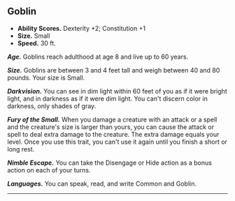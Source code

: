 ﻿## Goblin

- **Ability Scores.** Dexterity +2; Constitution +1
- **Size.** Small
- **Speed.** 30 ft.

***Age.*** Goblins reach adulthood at age 8 and live up to 60 years.

***Size.*** Goblins are between 3 and 4 feet tall and weigh between 40 and 80 pounds. Your size is Small.

***Darkvision.*** You can see in dim light within 60 feet of you as if it were bright light, and in darkness as if it were dim light. You can't discern color in darkness, only shades of gray.

***Fury of the Small.*** When you damage a creature with an attack or a spell and the creature's size is larger than yours, you can cause the attack or spell to deal extra damage to the creature. The extra damage equals your level. Once you use this trait, you can't use it again until you finish a short or long rest.

***Nimble Escape.*** You can take the Disengage or Hide action as a bonus action on each of your turns.

***Languages.*** You can speak, read, and write Common and Goblin.

---


